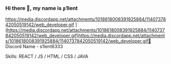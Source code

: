 ### Hi there 👋, my name is ʂ1lent
[](https://media.discordapp.net/attachments/1018618008391925884/1140737842050519142/web_developer.gif)https://media.discordapp.net/attachments/1018618008391925884/1140737842050519142/web_developer.gif
](https://media.discordapp.net/attachments/1018618008391925884/1140737842050519142/web_developer.gif)https://media.discordapp.net/attachments/1018618008391925884/1140737842050519142/web_developer.gif💬 Discord Name - s1lent6333


Skills: REACT / JS / HTML / CSS / JAVA





